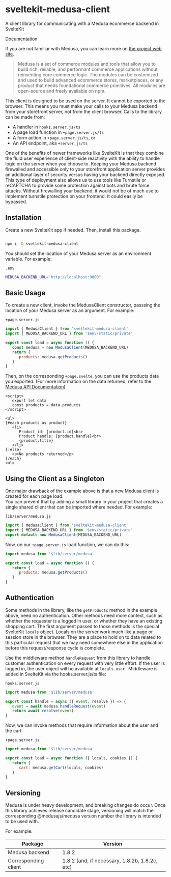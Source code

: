 # sveltekit-medusa-client

A client library for communicating with a Medusa ecommerce backend in SvelteKit

[Documentation](https://pevey.com/sveltekit-medusa-client)

If you are not familiar with Medusa, you can learn more on [the project web site](https://www.medusajs.com/).

> Medusa is a set of commerce modules and tools that allow you to build rich, reliable, and performant commerce applications without reinventing core commerce logic. The modules can be customized and used to build advanced ecommerce stores, marketplaces, or any product that needs foundational commerce primitives. All modules are open-source and freely available on npm.

This client is designed to be used on the server.  It cannot be exported to the browser.  This means you must make your calls to your Medusa backend from your storefront server, not from the client browser.  Calls to the library can be made from:

* A handler in `hooks.server.js/ts`
* A page load function in `+page.server.js/ts`
* A form action in `+page.server.js/ts`, or
* An API endpoint, aka `+server.js/ts`

One of the benefits of newer frameworks like SvelteKit is that they combine the fluid user experience of client-side reactivity with the ability to handle logic on the server when you choose to.  Keeping your Medusa backend firewalled and accessible only to your storefront application server provides an additional layer of security versus having your backend directly exposed.  This type of deployment also allows us to use tools like Turnstile or reCAPTCHA to provide some protection against bots and brute force attacks.  Without firewalling your backend, it would not be of much use to implement turnstile protection on your frontend.  It could easily be bypassed.

## Installation

Create a new SvelteKit app if needed.  Then, install this package.

```bash

npm i -D sveltekit-medusa-client

```

You should set the location of your Medusa server as an environment variable.  For example:

`.env`

```bash
MEDUSA_BACKEND_URL="http://localhost:9000"
```

## Basic Usage

To create a new client, invoke the MedusaClient constructor, passsing the location of your Medusa server as an argument.  For example:

`+page.server.js`

```js
import { MedusaClient } from 'sveltekit-medusa-client'
import { MEDUSA_BACKEND_URL } from '$env/static/private'

export const load = async function () {
   const medusa = new MedusaClient(MEDUSA_BACKEND_URL)
   return {
      products: medusa.getProducts()
   }
}
```

Then, on the corresponding `+page.svelte`, you can use the products data you exported:
(For more information on the data returned, refer to the [Medusa API Documentation](https://docs.medusajs.com/api/store#tag/Products/operation/GetProducts))

```svelte
<script>
   export let data
   const products = data.products  
</script>

<ul>
{#each products as product}
   <li>
      Product id: {product.id}<br>
      Product handle: {product.handle}<br>
      {product.title}
   </li>
{:else}
   <p>No products returned</p>
{/each}
<ul>
```

## Using the Client as a Singleton

One major drawback of the example above is that a new Medusa client is created for each page load.  
You can prevent that by adding a small library in your project that creates a single shared client that can be imported where needed.
For example:

`lib/server/medusa.js`

```js
import { MedusaClient } from 'sveltekit-medusa-client'
import { MEDUSA_BACKEND_URL } from '$env/static/private'
export default new MedusaClient(MEDUSA_BACKEND_URL)
```

Now, on our `+page.server.js` load function, we can do this:

```js
import medusa from '$lib/server/medusa'

export const load = async function () {
   return {
      products: medusa.getProducts()
   }
}
```

## Authentication

Some methods in the library, like the `getProducts` method in the example above, need no authentication.  Other methods need more context, such as whether the requester is a logged in user, or whether they have an existing shopping cart.  The first argument passed to those methods is the special SvelteKit `locals` object.  Locals on the server work much like a page or session store in the browser.  They are a place to hold on to data related to this particular request that we may need somewhere else in the application before this request/response cycle is complete.

Use the middleware method `handleRequest` from this library to handle customer authentication on every request with very little effort.  If the user is logged in, the user object will be available at `locals.user.` Middleware is added in SvelteKit via the hooks.server.js/ts file:

`hooks.server.js`

```js
import medusa from '$lib/server/medusa'

export const handle = async ({ event, resolve }) => {
   event = await medusa.handleRequest(event)
   return await resolve(event)
}
```

Now, we can invoke methods that require information about the user and the cart.

`+page.server.js`

```js
import medusa from '$lib/server/medusa'

export const load = async function ({ locals, cookies }) {
   return {
      cart: medusa.getCart(locals, cookies)
   }
}
```

## Versioning

Medusa is under heavy development, and breaking changes do occur.  Once this library achieves release candidate stage, versioning will match the corresponding @medusajs/medusa version number the library is intended to be used with.

For example:

| Package | Version |
| --- | --- |
| Medusa backend | 1.8.2 |
| Corresponding client  | 1.8.2 (and, if necessary, 1.8.2b, 1.8.2c, etc) |
